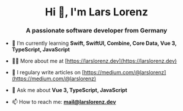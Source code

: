 <h1 align="center">Hi 👋, I'm Lars Lorenz</h1>
<h3 align="center">A passionate software developer from Germany</h3>

- 🌱 I’m currently learning **Swift, SwiftUI, Combine, Core Data, Vue 3, TypeScript, JavaScript**

- 👨‍💻 More about me at [https://larslorenz.dev](https://larslorenz.dev)

- 📝 I regulary write articles on [https://medium.com/@larslorenz](https://medium.com/@larslorenz)

- 💬 Ask me about **Vue 3, TypeScript, JavaScript**

- 📫 How to reach me: **mail@larslorenz.dev**
